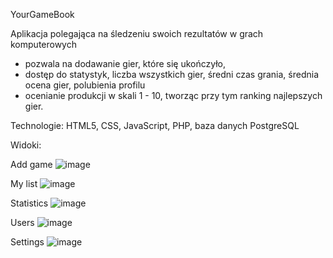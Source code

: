 YourGameBook

Aplikacja polegająca na śledzeniu swoich rezultatów w grach komputerowych
- pozwala na dodawanie gier, które się ukończyło,
- dostęp do statystyk, liczba wszystkich gier, średni czas grania, średnia ocena gier, polubienia profilu
- ocenianie produkcji w skali 1 - 10, tworząc przy tym ranking najlepszych gier.

Technologie:
HTML5, CSS, JavaScript, PHP, baza danych PostgreSQL

Widoki:

Add game
![image](https://user-images.githubusercontent.com/91953879/215575233-8170628d-b207-4245-af25-bd06ce923ffb.png)

My list
![image](https://user-images.githubusercontent.com/91953879/215575705-629b67d6-0176-4fbc-a634-e84739f8575a.png)

Statistics
![image](https://user-images.githubusercontent.com/91953879/215575752-9c24c2b7-68b9-4d27-8ae2-b9660bb7e8f1.png)

Users
![image](https://user-images.githubusercontent.com/91953879/215575805-9f3be15d-4dda-465b-b209-f5d1c5ce63d2.png)

Settings
![image](https://user-images.githubusercontent.com/91953879/215575872-23024c85-4ed9-45a1-8116-13ad8e7cf141.png)
